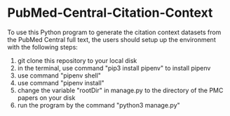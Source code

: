 # PubMed-Central-Citation-Context

To use this Python program to generate the citation context datasets from the PubMed Central full text, the users should setup up the environment with the following steps:

1. git clone this repository to your local disk
2. in the terminal, use command "pip3 install pipenv" to install pipenv
3. use command "pipenv shell"
4. use command "pipenv install"
5. change the variable "rootDir" in manage.py to the directory of the PMC papers on your disk
6. run the program by the command "python3 manage.py" 